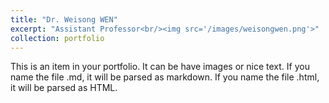 ```yaml
---
title: "Dr. Weisong WEN"
excerpt: "Assistant Professor<br/><img src='/images/weisongwen.png'>"
collection: portfolio
---
```


This is an item in your portfolio. It can be have images or nice text. If you name the file .md, it will be parsed as markdown. If you name the file .html, it will be parsed as HTML. 
